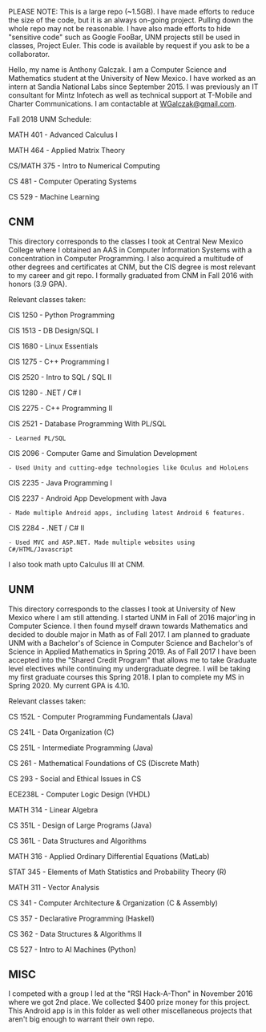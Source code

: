 PLEASE NOTE:
This is a large repo (~1.5GB). I have made efforts to reduce the size of the code, but it is an always on-going project. Pulling down the whole repo may not be reasonable.
I have also made efforts to hide "sensitive code" such as Google FooBar, UNM projects still be used in classes, Project Euler. This code is available by request if you ask to be a collaborator.

Hello, my name is Anthony Galczak. I am a Computer Science and Mathematics student at the University of New Mexico. I have worked as an intern at Sandia National Labs since September 2015. I was previously an IT consultant for Mintz Infotech as well as technical support at T-Mobile and Charter Communications.
I am contactable at WGalczak@gmail.com.

Fall 2018 UNM Schedule:

MATH 401 - Advanced Calculus I

MATH 464 - Applied Matrix Theory

CS/MATH 375 - Intro to Numerical Computing

CS 481 - Computer Operating Systems

CS 529 - Machine Learning


## CNM ##
This directory corresponds to the classes I took at Central New Mexico College where I obtained an AAS in Computer Information Systems with a concentration in Computer Programming. I also acquired a multitude of other degrees and certificates at CNM, but the CIS degree is most relevant to my career and git repo. I formally graduated from CNM in Fall 2016 with honors (3.9 GPA).

Relevant classes taken:

CIS 1250 - Python Programming

CIS 1513 - DB Design/SQL I

CIS 1680 - Linux Essentials

CIS 1275 - C++ Programming I

CIS 2520 - Intro to SQL / SQL II

CIS 1280 - .NET / C# I

CIS 2275 - C++ Programming II

CIS 2521 - Database Programming With PL/SQL

	- Learned PL/SQL
        
CIS 2096 - Computer Game and Simulation Development

	- Used Unity and cutting-edge technologies like Oculus and HoloLens
        
CIS 2235 - Java Programming I

CIS 2237 - Android App Development with Java

	- Made multiple Android apps, including latest Android 6 features.
        
CIS 2284 - .NET / C# II

	- Used MVC and ASP.NET. Made multiple websites using C#/HTML/Javascript
        

I also took math upto Calculus III at CNM.


## UNM ##
This directory corresponds to the classes I took at University of New Mexico where I am still attending. I started UNM in Fall of 2016 major'ing in Computer Science. I then found myself drawn towards Mathematics and decided to double major in Math as of Fall 2017. I am planned to graduate UNM with a Bachelor's of Science in Computer Science and Bachelor's of Science in Applied Mathematics in Spring 2019. As of Fall 2017 I have been accepted into the "Shared Credit Program" that allows me to take Graduate level electives while continuing my undergraduate degree. I will be taking my first graduate courses this Spring 2018. I plan to complete my MS in Spring 2020. My current GPA is 4.10.

Relevant classes taken:

CS 152L - Computer Programming Fundamentals (Java)

CS 241L - Data Organization (C)

CS 251L - Intermediate Programming (Java)

CS 261 - Mathematical Foundations of CS (Discrete Math)

CS 293 - Social and Ethical Issues in CS

ECE238L - Computer Logic Design (VHDL)

MATH 314 - Linear Algebra

CS 351L - Design of Large Programs (Java)

CS 361L - Data Structures and Algorithms

MATH 316 - Applied Ordinary Differential Equations (MatLab)

STAT 345 - Elements of Math Statistics and Probability Theory (R)

MATH 311 - Vector Analysis

CS 341 - Computer Architecture & Organization (C & Assembly)

CS 357 - Declarative Programming (Haskell)

CS 362 - Data Structures & Algorithms II

CS 527 - Intro to AI Machines (Python)


## MISC ##
I competed with a group I led at the "RSI Hack-A-Thon" in November 2016 where we got 2nd place. We collected $400 prize money for this project. This Android app is in this folder as well other miscellaneous projects that aren't big enough to warrant their own repo.

